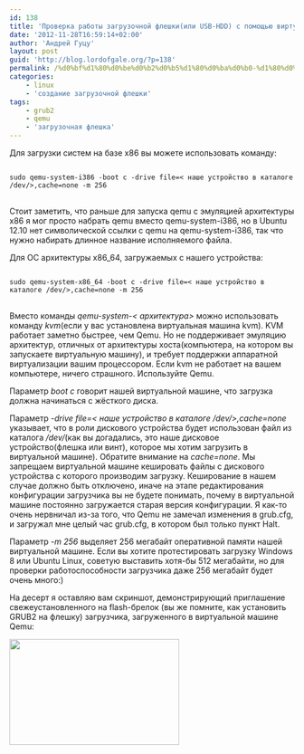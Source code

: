 ```yaml
---
id: 138
title: 'Проверка работы загрузочной флешки(или USB-HDD) с помощью виртуальной машины Qemu'
date: '2012-11-28T16:59:14+02:00'
author: 'Андрей Гуцу'
layout: post
guid: 'http://blog.lordofgale.org/?p=138'
permalink: /%d0%bf%d1%80%d0%be%d0%b2%d0%b5%d1%80%d0%ba%d0%b0-%d1%80%d0%b0%d0%b1%d0%be%d1%82%d1%8b-%d0%b7%d0%b0%d0%b3%d1%80%d1%83%d0%b7%d0%be%d1%87%d0%bd%d0%be%d0%b9-%d1%84%d0%bb%d0%b5%d1%88%d0%ba%d0%b8%d0%b8/
categories:
    - linux
    - 'создание загрузочной флешки'
tags:
    - grub2
    - qemu
    - 'загрузочная флешка'
---
```


<p>Для загрузки систем на базе x86 вы можете использовать команду:</p>
<pre>
<code class="bash">
sudo qemu-system-i386 -boot c -drive file=< наше устройство в каталоге /dev/>,cache=none -m 256
</code>
</pre>
<p>Стоит заметить, что раньше для запуска qemu с эмуляцией архитектуры x86 я мог просто набрать qemu вместо qemu-system-i386, но в Ubuntu 12.10 нет символической ссылки с qemu на  qemu-system-i386, так что нужно набирать длинное название исполняемого файла.</p>

<p>Для ОС архитектуры x86_64, загружаемых с нашего устройства:</p>
<pre>
<code class="bash">
sudo qemu-system-x86_64 -boot c -drive file=< наше устройство в каталоге /dev/>,cache=none -m 256
</code>
</pre>
<p>Вместо команды <i>qemu-system-< архитектура></i> можно использовать команду <i>kvm</i>(если у вас установлена виртуальная машина kvm). KVM работает заметно быстрее, чем Qemu. Но не поддерживает эмуляцию архитектур, отличных от архитектуры хоста(компьютера, на котором вы запускаете виртуальную машину), и требует поддержки аппаратной виртуализации вашим процессором. Если kvm не работает на вашем компьютере, ничего страшного. Используйте Qemu.</p>

<p>Параметр <i>boot c</i> говорит нашей виртуальной машине, что загрузка должна начинаться с жёсткого диска.</p>

<p>Параметр <i>-drive file=< наше устройство в каталоге /dev/>,cache=none</i> указывает, что в роли дискового устройства будет использован файл из каталога <i>/dev/</i>(как вы догадались, это наше дисковое устройство(флешка или винт), которое мы хотим загрузить в виртуальной машине). Обратите внимание на <i>cache=none</i>. Мы запрещаем виртуальной машине кешировать файлы с дискового устройства с которого производим загрузку. Кеширование в нашем случае должно быть отключено, иначе на этапе редактирования конфигурации загрузчика вы не будете понимать, почему в виртуальной машине постоянно загружается старая версия конфигурации. Я как-то очень нервничал из-за того, что Qemu не замечал изменения в grub.cfg, и загружал мне целый час grub.cfg, в котором был только пункт Halt.
</p>
<p> Параметр <i>-m 256</i> выделяет 256 мегабайт оперативной памяти нашей виртуальной машине. Если вы хотите протестировать загрузку Windows 8 или Ubuntu Linux, советую выставить хотя-бы 512 мегабайти, но для проверки работоспособности загрузчика даже 256 мегабайт будет очень много:)</p>
<p>На десерт я оставляю вам скриншот, демонстрирующий приглашение свежеустановленного на flash-брелок (вы же помните, как установить GRUB2 на флешку) загрузчика, загруженного в виртуальной машине Qemu:</p>
<a href="https://glowingsword.ru/wp-content/uploads/2012/11/Screenshot-from-2012-11-28-163342.png"><img src="https://glowingsword.ru/wp-content/uploads/2012/11/Screenshot-from-2012-11-28-163342-300x187.png" alt="" title="Screenshot from 2012-11-28 16:33:42" width="300" height="187" class="alignleft size-medium wp-image-139" /></a>